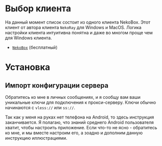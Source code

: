 # Выбор клиента

На данный момент список состоит из одного клиента NekoBox. Этот клиент от автора клиента `NekoRay` для Windows и MacOS. Логика настройки клиента интуитивна понятна и даже во многом проще чем для Windows клиента.

- [`NekoBox`](https://github.com/MatsuriDayo/NekoBoxForAndroid/releases) (бесплатный)

# Установка

## Импорт конфигурации сервера

Обратитесь ко мне в личных сообщениях, и я сообщу вам ваши уникальные ключи для подключения к прокси-серверу. Ключи обычно начинаются с `vless://` или `ss://`.

Так как у меня на руках нет телефона на Android, то здесь инструкция заканчивается. Я полагаю, что знаний среднего Android пользователя хватит, чтобы настроить приложение. Если что-то не ясно - обратитесь ко мне, и мы вместе настроим его, а зоадно и дополним данную инструкцию иллюстрациями.

